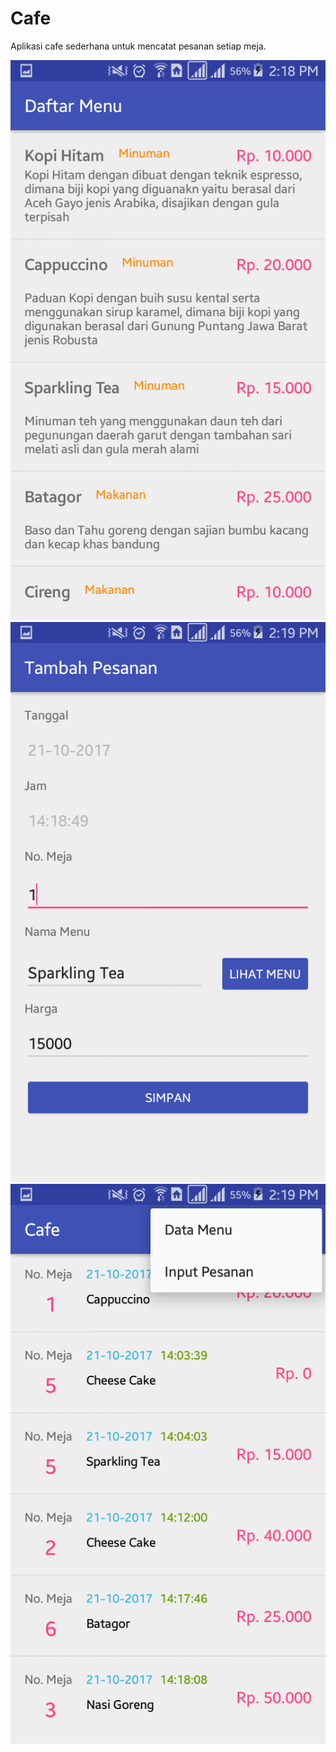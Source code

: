# Cafe
Aplikasi cafe sederhana untuk mencatat pesanan setiap meja.

![screnshoot1](https://github.com/irhammusthofa/cafe/blob/master/screenshoot/1.png)
![screnshoot2](https://github.com/irhammusthofa/cafe/blob/master/screenshoot/2.png)
![screnshoot3](https://github.com/irhammusthofa/cafe/blob/master/screenshoot/3.png)